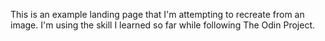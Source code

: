 This is an example landing page that I'm attempting to recreate from an image. I'm using the skill I learned so far while following The Odin Project.